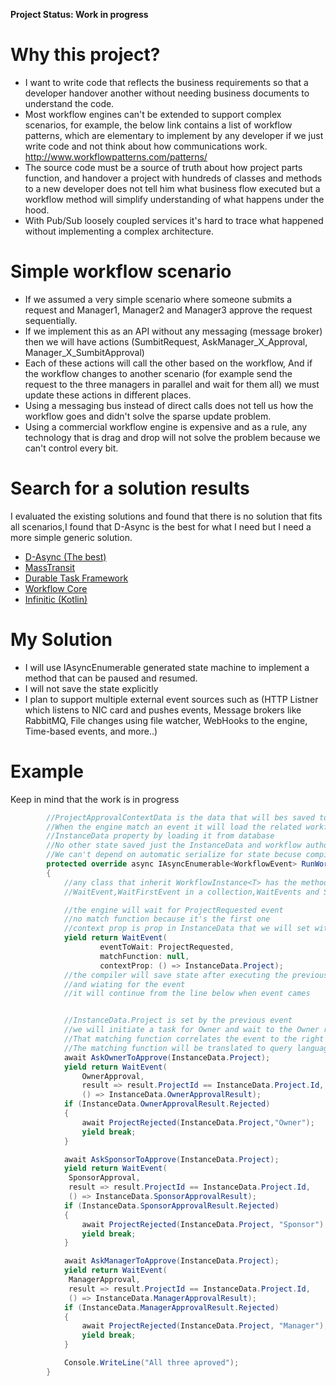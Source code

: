 **Project Status: Work in progress**

# Why this project?
* I want to write code that reflects the business requirements so that a developer handover another without needing business documents to understand the code.
* Most workflow engines can't be extended to support complex scenarios, for example, the below link contains a list of workflow patterns, which are elementary to implement by any developer if we just write code and not think about how communications work.
	http://www.workflowpatterns.com/patterns/
* The source code must be a source of truth about how project parts function, and handover a project with hundreds of classes and methods to a new developer does not tell him what business flow executed but a workflow method will simplify understanding of what happens under the hood.
*  With Pub/Sub loosely coupled services it's hard to trace what happened without implementing a complex architecture.


# Simple workflow scenario 
* If we assumed a very simple scenario where someone submits a request and Manager1, Manager2 and Manager3 approve the request sequentially.
* If we implement this as an API without any messaging (message broker) then we will have actions (SumbitRequest, AskManager_X_Approval, Manager_X_SumbitApproval)
* Each of these actions will call the other based on the workflow, And if the workflow changes to another scenario (for example send the request to the three managers in parallel and wait for them all) we must update these actions in different places.
* Using a messaging bus instead of direct calls does not tell us how the workflow goes and didn't solve the sparse update problem.
* Using a commercial workflow engine is expensive and as a rule, any technology that is drag and drop will not solve the problem because we can't control every bit.

# Search for a solution results
I evaluated the existing solutions and found that there is no solution that fits all scenarios,I found that D-Async is the best for what I need but I need a more simple generic solution.
* [D-Async (The best)](https://github.com/Dasync/Dasync)
* [MassTransit](https://masstransit-project.com/)
* [Durable Task Framework](https://github.com/Azure/durabletask)
* [Workflow Core](https://github.com/danielgerlag/workflow-core)
* [Infinitic (Kotlin)](https://github.com/infiniticio/infinitic)

# My Solution 
* I will use IAsyncEnumerable generated state machine to implement a method that can be paused and resumed.
* I will not save the state explicitly 
* I plan to support multiple external event sources such as (HTTP Listner which listens to NIC card and pushes events, Message brokers like RabbitMQ, File changes using file watcher, WebHooks to the engine, Time-based events, and more..)

# Example
Keep in mind that the work is in progress
```C#
        //ProjectApprovalContextData is the data that will bes saved to the database 
        //When the engine match an event it will load the related workflow class and set the 
        //InstanceData property by loading it from database
        //No other state saved just the InstanceData and workflow author must keep that in mind
        //We can't depend on automatic serialize for state becuse compiler may remove fields and variables we defined
        protected override async IAsyncEnumerable<WorkflowEvent> RunWorkflow()
        {
            //any class that inherit WorkflowInstance<T> has the methods
            //WaitEvent,WaitFirstEvent in a collection,WaitEvents and SaveInstanceData

            //the engine will wait for ProjectRequested event
            //no match function because it's the first one
            //context prop is prop in InstanceData that we will set with event result data
            yield return WaitEvent(
                    eventToWait: ProjectRequested,
                    matchFunction: null,
                    contextProp: () => InstanceData.Project);
            //the compiler will save state after executing the previous return
            //and wiating for the event
            //it will continue from the line below when event cames


            //InstanceData.Project is set by the previous event
            //we will initiate a task for Owner and wait to the Owner response
            //That matching function correlates the event to the right instance
            //The matching function will be translated to query language "MongoDB query for example" by the engine to search the active instance.
            await AskOwnerToApprove(InstanceData.Project);
            yield return WaitEvent(
                OwnerApproval,
                result => result.ProjectId == InstanceData.Project.Id,
                () => InstanceData.OwnerApprovalResult);
            if (InstanceData.OwnerApprovalResult.Rejected)
            {
                await ProjectRejected(InstanceData.Project,"Owner");
                yield break;
            }

            await AskSponsorToApprove(InstanceData.Project);
            yield return WaitEvent(
             SponsorApproval,
             result => result.ProjectId == InstanceData.Project.Id,
             () => InstanceData.SponsorApprovalResult);
            if (InstanceData.SponsorApprovalResult.Rejected)
            {
                await ProjectRejected(InstanceData.Project, "Sponsor");
                yield break;
            }

            await AskManagerToApprove(InstanceData.Project);
            yield return WaitEvent(
             ManagerApproval,
             result => result.ProjectId == InstanceData.Project.Id,
             () => InstanceData.ManagerApprovalResult);
            if (InstanceData.ManagerApprovalResult.Rejected)
            {
                await ProjectRejected(InstanceData.Project, "Manager");
                yield break;
            }

            Console.WriteLine("All three aproved");
        }
```
